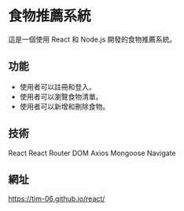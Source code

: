 # 食物推薦系統

這是一個使用 React 和 Node.js 開發的食物推薦系統。

## 功能

- 使用者可以註冊和登入。
- 使用者可以瀏覽食物清單。
- 使用者可以新增和刪除食物。

## 技術

React
React Router DOM
Axios
Mongoose
Navigate

## 網址

https://tim-06.github.io/react/
